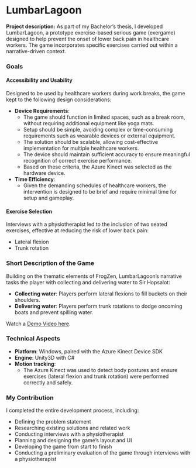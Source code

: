 # **LumbarLagoon**

**Project description:** As part of my Bachelor’s thesis, I developed LumbarLagoon, a prototype exercise-based serious game (exergame) designed to help prevent the onset of lower back pain in healthcare workers. The game incorporates specific exercises carried out within a narrative-driven context.

### Goals

#### Accessibility and Usability

Designed to be used by healthcare workers during work breaks, the game kept to the following design considerations:

- **Device Requirements**:
  - The game should function in limited spaces, such as a break room, without requiring additional equipment like yoga mats.
  - Setup should be simple, avoiding complex or time-consuming requirements such as wearable devices or external equipment.
  - The solution should be scalable, allowing cost-effective implementation for multiple healthcare workers.
  - The device should maintain sufficient accuracy to ensure meaningful recognition of correct exercise performance.
  - Based on these criteria, the Azure Kinect was selected as the hardware device.
- **Time Efficiency**:
  - Given the demanding schedules of healthcare workers, the intervention is designed to be brief and require minimal time for setup and gameplay.

#### Exercise Selection

Interviews with a physiotherapist led to the inclusion of two seated exercises, effective at reducing the risk of lower back pain:

- Lateral flexion
- Trunk rotation

### Short Description of the Game

Building on the thematic elements of FrogZen, LumbarLagoon’s narrative tasks the player with collecting and delivering water to Sir Hopsalot:

- **Collecting water**: Players perform lateral flexions to fill buckets on their shoulders.
- **Delivering water**: Players perform trunk rotations to dodge oncoming boats and prevent spilling water.

Watch a [Demo Video here](https://youtu.be/DFLsVvO5Eu8).

### Technical Aspects

- **Platform**: Windows, paired with the Azure Kinect Device SDK
- **Engine**: Unity3D with C#
- **Motion tracking**:
  - The Azure Kinect was used to detect body postures and ensure exercises (lateral flexion and trunk rotation) were performed correctly and safely.

### My Contribution

I completed the entire development process, including:

- Defining the problem statement
- Researching existing solutions and related work
- Conducting interviews with a physiotherapist
- Planning and designing the game’s layout and UI
- Developing the game from start to finish
- Conducting a preliminary evaluation of the game through interviews with a physiotherapist
